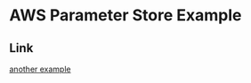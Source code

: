 # AWS Parameter Store Example

## Link
[another example](https://github.com/defensestation/koanf/blob/main/examples/read-parameterstore/main.go)
